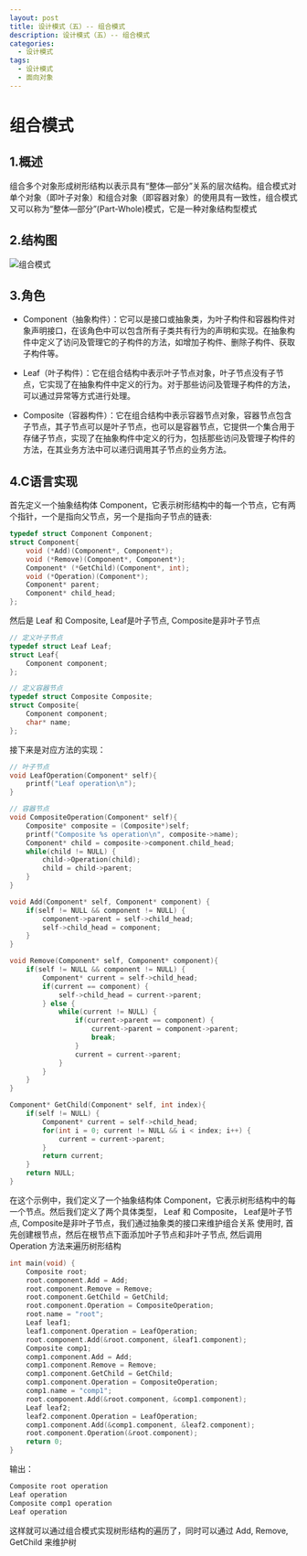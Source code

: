 ```yaml
---
layout: post
title: 设计模式（五）-- 组合模式
description: 设计模式（五）-- 组合模式
categories:
  - 设计模式
tags:
  - 设计模式
  - 面向对象
---
```


# 组合模式

## 1.概述

组合多个对象形成树形结构以表示具有“整体—部分”关系的层次结构。组合模式对单个对象（即叶子对象）和组合对象（即容器对象）的使用具有一致性，组合模式又可以称为“整体—部分”(Part-Whole)模式，它是一种对象结构型模式

## 2.结构图

![组合模式](https://kx-image.oss-cn-chengdu.aliyuncs.com/%E7%BB%84%E5%90%88%E6%A8%A1%E5%BC%8F.png)

## 3.角色

- Component（抽象构件）：它可以是接口或抽象类，为叶子构件和容器构件对象声明接口，在该角色中可以包含所有子类共有行为的声明和实现。在抽象构件中定义了访问及管理它的子构件的方法，如增加子构件、删除子构件、获取子构件等。

- Leaf（叶子构件）：它在组合结构中表示叶子节点对象，叶子节点没有子节点，它实现了在抽象构件中定义的行为。对于那些访问及管理子构件的方法，可以通过异常等方式进行处理。
  
- Composite（容器构件）：它在组合结构中表示容器节点对象，容器节点包含子节点，其子节点可以是叶子节点，也可以是容器节点，它提供一个集合用于存储子节点，实现了在抽象构件中定义的行为，包括那些访问及管理子构件的方法，在其业务方法中可以递归调用其子节点的业务方法。

## 4.C语言实现

首先定义一个抽象结构体 Component，它表示树形结构中的每一个节点，它有两个指针，一个是指向父节点，另一个是指向子节点的链表:

```c
typedef struct Component Component;
struct Component{
    void (*Add)(Component*, Component*);
    void (*Remove)(Component*, Component*);
    Component* (*GetChild)(Component*, int);
    void (*Operation)(Component*);
    Component* parent;
    Component* child_head;
};
```

然后是 Leaf 和 Composite, Leaf是叶子节点, Composite是非叶子节点

```c
// 定义叶子节点
typedef struct Leaf Leaf;
struct Leaf{
    Component component;
};

// 定义容器节点
typedef struct Composite Composite;
struct Composite{
    Component component;
    char* name;
};
```

接下来是对应方法的实现：

```c
// 叶子节点
void LeafOperation(Component* self){
    printf("Leaf operation\n");
}

// 容器节点
void CompositeOperation(Component* self){
    Composite* composite = (Composite*)self;
    printf("Composite %s operation\n", composite->name);
    Component* child = composite->component.child_head;
    while(child != NULL) {
        child->Operation(child);
        child = child->parent;
    }
}

void Add(Component* self, Component* component) {
    if(self != NULL && component != NULL) {
        component->parent = self->child_head;
        self->child_head = component;
    }
}

void Remove(Component* self, Component* component){
    if(self != NULL && component != NULL) {
        Component* current = self->child_head;
        if(current == component) {
            self->child_head = current->parent;
        } else {
            while(current != NULL) {
                if(current->parent == component) {
                    current->parent = component->parent;
                    break;
                }
                current = current->parent;
            }
        }
    }
}

Component* GetChild(Component* self, int index){
    if(self != NULL) {
        Component* current = self->child_head;
        for(int i = 0; current != NULL && i < index; i++) {
            current = current->parent;
        }
        return current;
    }
    return NULL;
}
```

在这个示例中，我们定义了一个抽象结构体 Component，它表示树形结构中的每一个节点。然后我们定义了两个具体类型， Leaf 和 Composite， Leaf是叶子节点, Composite是非叶子节点，我们通过抽象类的接口来维护组合关系 使用时, 首先创建根节点，然后在根节点下面添加叶子节点和非叶子节点, 然后调用 Operation 方法来遍历树形结构

```c
int main(void) {
    Composite root;
    root.component.Add = Add;
    root.component.Remove = Remove;
    root.component.GetChild = GetChild;
    root.component.Operation = CompositeOperation;
    root.name = "root";
    Leaf leaf1;
    leaf1.component.Operation = LeafOperation;
    root.component.Add(&root.component, &leaf1.component);
    Composite comp1;
    comp1.component.Add = Add;
    comp1.component.Remove = Remove;
    comp1.component.GetChild = GetChild;
    comp1.component.Operation = CompositeOperation;
    comp1.name = "comp1";
    root.component.Add(&root.component, &comp1.component);
    Leaf leaf2;
    leaf2.component.Operation = LeafOperation;
    comp1.component.Add(&comp1.component, &leaf2.component);
    root.component.Operation(&root.component);
    return 0;
}
```

输出：

```c
Composite root operation
Leaf operation
Composite comp1 operation
Leaf operation
```

这样就可以通过组合模式实现树形结构的遍历了，同时可以通过 Add, Remove, GetChild 来维护树
